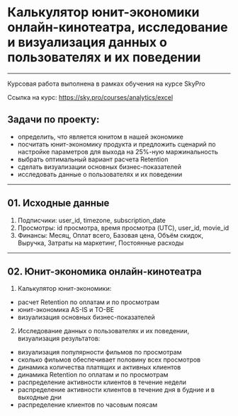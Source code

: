# Калькулятор юнит-экономики онлайн-кинотеатра, исследование и визуализация данных о пользователях и их поведении 

---

Курсовая работа выполнена в рамках обучения на курсе SkyPro

Ссылка на курс: https://sky.pro/courses/analytics/excel

## Задачи по проекту:
- определить, что является юнитом в нашей экономике
- посчитать юнит-экономику продукта и предложить сценарий
по настройке параметров для выхода на 25%-ную маржинальность
- выбрать оптимальный вариант расчета Retention
- сделать визуализации основных бизнес-показателей
- исследовать данные о пользователях и их поведении

---

## 01. Исходные данные

1. Подписчики: user_id, timezone, subscription_date
2. Просмотры: id просмотра, время просмотра (UTC), user_id, movie_id
3. Финансы: Месяц, Оплат всего, Базовая цена, Объём скидок,
Выручка, Затраты на маркетинг, Постоянные расходы

---

## 02. Юнит-экономика онлайн-кинотеатра

1. Калькулятор юнит-экономики:
- расчет Retention по оплатам и по просмотрам
- юнит-экономика AS-IS и TO-BE
- визуализация основных бизнес-показателей
2. Исследование данных о пользователях и их поведении,
визуализация результатов:
- визуализация популярности фильмов по просмотрам
- сколько фильмов обеспечивает половину всех просмотров
- динамика количества платящих и активных клиентов
- динамика Retention по оплатам и по просмотрам
- распределение активности клиентов в течение недели
- распределение активности клиентов в течение дня
в будние и в выходные дни
- распределение клиентов по часовым поясам
